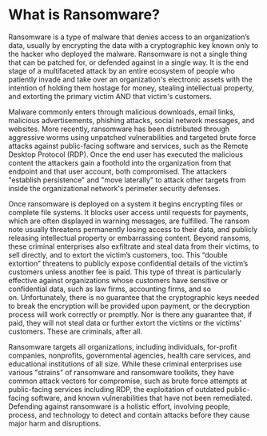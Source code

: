 # What is Ransomware?

Ransomware is a type of malware that denies access to an organization’s data, usually by encrypting the data with a cryptographic key known only to the hacker who deployed the malware. Ransomware is not a single thing that can be patched for, or defended against in a single way. It is the end stage of a multifaceted attack by an entire ecosystem of people who patiently invade and take over an organization's electronic assets with the intention of holding them hostage for money, stealing intellectual property, and extorting the primary victim AND that victim's customers.

Malware commonly enters through malicious downloads, email links, malicious advertisements, phishing attacks, social network messages, and websites. More recently, ransomware has been distributed through aggressive worms using unpatched vulnerabilities and targeted brute force attacks against public-facing software and services, such as the Remote Desktop Protocol (RDP). Once the end user has executed the malicious content the attackers gain a foothold into the organization from that endpoint and that user account, both compromised. The attackers "establish persistence" and "move laterally" to attack other targets from inside the organizational network's perimeter security defenses.

Once ransomware is deployed on a system it begins encrypting files or complete file systems. It blocks user access until requests for payments, which are often displayed in warning messages, are fulfilled. The ransom note usually threatens permanently losing access to their data, and publicly releasing intellectual property or embarrassing content. Beyond ransoms, these criminal enterprises also exfiltrate and steal data from their victims, to sell directly, and to extort the victim’s customers, too. This “double extortion” threatens to publicly expose confidential details of the victim’s customers unless another fee is paid. This type of threat is particularly effective against organizations whose customers have sensitive or confidential data, such as law firms, accounting firms, and so on. Unfortunately, there is no guarantee that the cryptographic keys needed to break the encryption will be provided upon payment, or the decryption process will work correctly or promptly. Nor is there any guarantee that, if paid, they will not steal data or further extort the victims or the victims' customers. These are criminals, after all.

Ransomware targets all organizations, including individuals, for-profit companies, nonprofits, governmental agencies, health care services, and educational institutions of all size. While these criminal enterprises use various "strains" of ransomware and ransomware toolkits, they have common attack vectors for compromise, such as brute force attempts at public-facing services including RDP, the exploitation of outdated public-facing software, and known vulnerabilities that have not been remediated. Defending against ransomware is a holistic effort, involving people, process, and technology to detect and contain attacks before they cause major harm and disruptions.